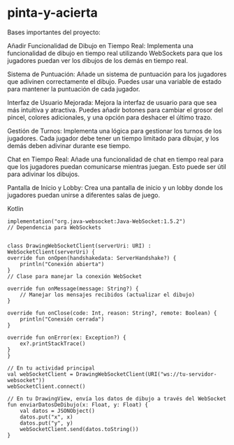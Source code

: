 # pinta-y-acierta

Bases importantes del proyecto:

Añadir Funcionalidad de Dibujo en Tiempo Real:
Implementa una funcionalidad de dibujo en tiempo real utilizando WebSockets para que los jugadores puedan ver los dibujos de los demás en tiempo real.

Sistema de Puntuación:
Añade un sistema de puntuación para los jugadores que adivinen correctamente el dibujo. Puedes usar una variable de estado para mantener la puntuación de cada jugador.

Interfaz de Usuario Mejorada:
Mejora la interfaz de usuario para que sea más intuitiva y atractiva. Puedes añadir botones para cambiar el grosor del pincel, colores adicionales, y una opción para deshacer el último trazo.

Gestión de Turnos:
Implementa una lógica para gestionar los turnos de los jugadores. Cada jugador debe tener un tiempo limitado para dibujar, y los demás deben adivinar durante ese tiempo.

Chat en Tiempo Real:
Añade una funcionalidad de chat en tiempo real para que los jugadores puedan comunicarse mientras juegan. Esto puede ser útil para adivinar los dibujos.

Pantalla de Inicio y Lobby:
Crea una pantalla de inicio y un lobby donde los jugadores puedan unirse a diferentes salas de juego.

Kotlin


    implementation("org.java-websocket:Java-WebSocket:1.5.2")
    // Dependencia para WebSockets


    class DrawingWebSocketClient(serverUri: URI) : WebSocketClient(serverUri) {
    override fun onOpen(handshakedata: ServerHandshake?) {
        println("Conexión abierta")
    }
    // Clase para manejar la conexión WebSocket

    override fun onMessage(message: String?) {
        // Manejar los mensajes recibidos (actualizar el dibujo)
    }

    override fun onClose(code: Int, reason: String?, remote: Boolean) {
        println("Conexión cerrada")
    }

    override fun onError(ex: Exception?) {
        ex?.printStackTrace()
    }
    }
    
    // En tu actividad principal
    val webSocketClient = DrawingWebSocketClient(URI("ws://tu-servidor-websocket"))
    webSocketClient.connect()
    
    // En tu DrawingView, envía los datos de dibujo a través del WebSocket
    fun enviarDatosDeDibujo(x: Float, y: Float) {
        val datos = JSONObject()
        datos.put("x", x)
        datos.put("y", y)
        webSocketClient.send(datos.toString())
    }
